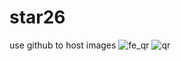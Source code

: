 # star26
use github to host images
![fe_qr](https://user-images.githubusercontent.com/65909339/82832444-b715b880-9ed8-11ea-8cbb-f9dc78edb7d8.jpg)
![qr](https://user-images.githubusercontent.com/65909339/82832673-65b9f900-9ed9-11ea-9b18-5f1db5fdba32.PNG)
